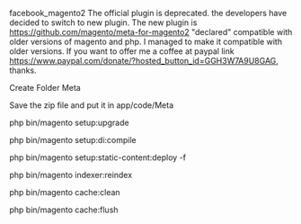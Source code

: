 facebook_magento2
The official plugin is deprecated. the developers have decided to switch to new plugin. The new plugin is https://github.com/magento/meta-for-magento2 "declared" compatible with older versions of magento and php. I managed to make it compatible with older versions. If you want to offer me a coffee at paypal link https://www.paypal.com/donate/?hosted_button_id=GGH3W7A9U8GAG, thanks.

Create Folder Meta

Save the zip file and put it in app/code/Meta

php bin/magento setup:upgrade

php bin/magento setup:di:compile

php bin/magento setup:static-content:deploy -f

php bin/magento indexer:reindex

php bin/magento cache:clean

php bin/magento cache:flush
